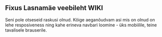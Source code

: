  ## Fixus Lasnamäe veebileht WIKI


Seni pole otseseid raskusi olnud. Kõige aeganõudvam asi mis on olnud on lehe resposiveness ning kahe erineva navbari loomine - üks mobiilile, teine tavalisele brauserile.
